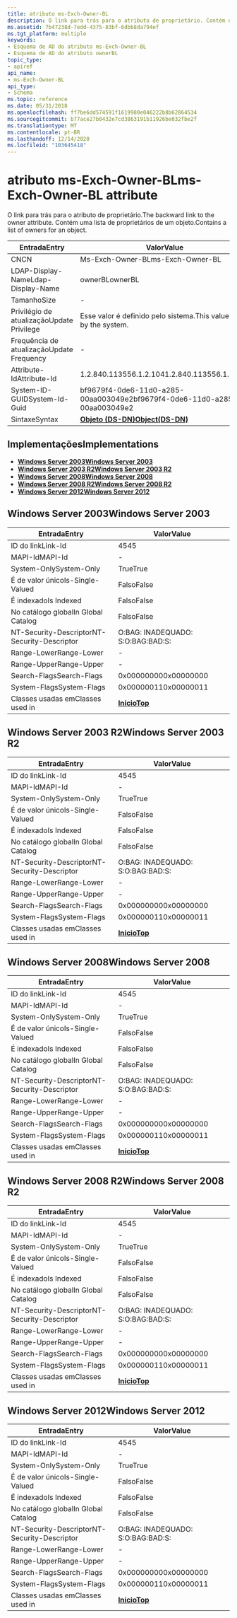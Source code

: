 ```yaml
---
title: atributo ms-Exch-Owner-BL
description: O link para trás para o atributo de proprietário. Contém uma lista de proprietários de um objeto.
ms.assetid: 7b47238d-7edd-4375-83bf-6dbb8da794ef
ms.tgt_platform: multiple
keywords:
- Esquema de AD do atributo ms-Exch-Owner-BL
- Esquema de AD do atributo ownerBL
topic_type:
- apiref
api_name:
- ms-Exch-Owner-BL
api_type:
- Schema
ms.topic: reference
ms.date: 05/31/2018
ms.openlocfilehash: ff7be6dd574591f1619980e046222b8b62864534
ms.sourcegitcommit: b77ace27b0432e7cd3863191b11926be032fbe2f
ms.translationtype: MT
ms.contentlocale: pt-BR
ms.lasthandoff: 12/14/2020
ms.locfileid: "103645418"
---
```

# <a name="ms-exch-owner-bl-attribute"></a><span data-ttu-id="71de7-106">atributo ms-Exch-Owner-BL</span><span class="sxs-lookup"><span data-stu-id="71de7-106">ms-Exch-Owner-BL attribute</span></span>

<span data-ttu-id="71de7-107">O link para trás para o atributo de proprietário.</span><span class="sxs-lookup"><span data-stu-id="71de7-107">The backward link to the owner attribute.</span></span> <span data-ttu-id="71de7-108">Contém uma lista de proprietários de um objeto.</span><span class="sxs-lookup"><span data-stu-id="71de7-108">Contains a list of owners for an object.</span></span>



| <span data-ttu-id="71de7-109">Entrada</span><span class="sxs-lookup"><span data-stu-id="71de7-109">Entry</span></span> | <span data-ttu-id="71de7-110">Valor</span><span class="sxs-lookup"><span data-stu-id="71de7-110">Value</span></span> |
|-------------------|-----------------------------------------|
| <span data-ttu-id="71de7-111">CN</span><span class="sxs-lookup"><span data-stu-id="71de7-111">CN</span></span>                | <span data-ttu-id="71de7-112">Ms-Exch-Owner-BL</span><span class="sxs-lookup"><span data-stu-id="71de7-112">ms-Exch-Owner-BL</span></span>                        |
| <span data-ttu-id="71de7-113">LDAP-Display-Name</span><span class="sxs-lookup"><span data-stu-id="71de7-113">Ldap-Display-Name</span></span> | <span data-ttu-id="71de7-114">ownerBL</span><span class="sxs-lookup"><span data-stu-id="71de7-114">ownerBL</span></span>                                 |
| <span data-ttu-id="71de7-115">Tamanho</span><span class="sxs-lookup"><span data-stu-id="71de7-115">Size</span></span>              | \-                                      |
| <span data-ttu-id="71de7-116">Privilégio de atualização</span><span class="sxs-lookup"><span data-stu-id="71de7-116">Update Privilege</span></span>  | <span data-ttu-id="71de7-117">Esse valor é definido pelo sistema.</span><span class="sxs-lookup"><span data-stu-id="71de7-117">This value is set by the system.</span></span>        |
| <span data-ttu-id="71de7-118">Frequência de atualização</span><span class="sxs-lookup"><span data-stu-id="71de7-118">Update Frequency</span></span>  | \-                                      |
| <span data-ttu-id="71de7-119">Attribute-Id</span><span class="sxs-lookup"><span data-stu-id="71de7-119">Attribute-Id</span></span>      | <span data-ttu-id="71de7-120">1.2.840.113556.1.2.104</span><span class="sxs-lookup"><span data-stu-id="71de7-120">1.2.840.113556.1.2.104</span></span>                  |
| <span data-ttu-id="71de7-121">System-ID-GUID</span><span class="sxs-lookup"><span data-stu-id="71de7-121">System-Id-Guid</span></span>    | <span data-ttu-id="71de7-122">bf9679f4-0de6-11d0-a285-00aa003049e2</span><span class="sxs-lookup"><span data-stu-id="71de7-122">bf9679f4-0de6-11d0-a285-00aa003049e2</span></span>    |
| <span data-ttu-id="71de7-123">Sintaxe</span><span class="sxs-lookup"><span data-stu-id="71de7-123">Syntax</span></span>            | [<span data-ttu-id="71de7-124">**Objeto (DS-DN)**</span><span class="sxs-lookup"><span data-stu-id="71de7-124">**Object(DS-DN)**</span></span>](s-object-ds-dn.md) |



## <a name="implementations"></a><span data-ttu-id="71de7-125">Implementações</span><span class="sxs-lookup"><span data-stu-id="71de7-125">Implementations</span></span>

-   [<span data-ttu-id="71de7-126">**Windows Server 2003**</span><span class="sxs-lookup"><span data-stu-id="71de7-126">**Windows Server 2003**</span></span>](#windows-server-2003)
-   [<span data-ttu-id="71de7-127">**Windows Server 2003 R2**</span><span class="sxs-lookup"><span data-stu-id="71de7-127">**Windows Server 2003 R2**</span></span>](#windows-server-2003-r2)
-   [<span data-ttu-id="71de7-128">**Windows Server 2008**</span><span class="sxs-lookup"><span data-stu-id="71de7-128">**Windows Server 2008**</span></span>](#windows-server-2008)
-   [<span data-ttu-id="71de7-129">**Windows Server 2008 R2**</span><span class="sxs-lookup"><span data-stu-id="71de7-129">**Windows Server 2008 R2**</span></span>](#windows-server-2008-r2)
-   [<span data-ttu-id="71de7-130">**Windows Server 2012**</span><span class="sxs-lookup"><span data-stu-id="71de7-130">**Windows Server 2012**</span></span>](#windows-server-2012)

## <a name="windows-server-2003"></a><span data-ttu-id="71de7-131">Windows Server 2003</span><span class="sxs-lookup"><span data-stu-id="71de7-131">Windows Server 2003</span></span>



| <span data-ttu-id="71de7-132">Entrada</span><span class="sxs-lookup"><span data-stu-id="71de7-132">Entry</span></span> | <span data-ttu-id="71de7-133">Valor</span><span class="sxs-lookup"><span data-stu-id="71de7-133">Value</span></span> |
|------------------------|---------------------------------|
| <span data-ttu-id="71de7-134">ID do link</span><span class="sxs-lookup"><span data-stu-id="71de7-134">Link-Id</span></span>                | <span data-ttu-id="71de7-135">45</span><span class="sxs-lookup"><span data-stu-id="71de7-135">45</span></span>                              |
| <span data-ttu-id="71de7-136">MAPI-Id</span><span class="sxs-lookup"><span data-stu-id="71de7-136">MAPI-Id</span></span>                | \-                              |
| <span data-ttu-id="71de7-137">System-Only</span><span class="sxs-lookup"><span data-stu-id="71de7-137">System-Only</span></span>            | <span data-ttu-id="71de7-138">True</span><span class="sxs-lookup"><span data-stu-id="71de7-138">True</span></span>                            |
| <span data-ttu-id="71de7-139">É de valor único</span><span class="sxs-lookup"><span data-stu-id="71de7-139">Is-Single-Valued</span></span>       | <span data-ttu-id="71de7-140">Falso</span><span class="sxs-lookup"><span data-stu-id="71de7-140">False</span></span>                           |
| <span data-ttu-id="71de7-141">É indexado</span><span class="sxs-lookup"><span data-stu-id="71de7-141">Is Indexed</span></span>             | <span data-ttu-id="71de7-142">Falso</span><span class="sxs-lookup"><span data-stu-id="71de7-142">False</span></span>                           |
| <span data-ttu-id="71de7-143">No catálogo global</span><span class="sxs-lookup"><span data-stu-id="71de7-143">In Global Catalog</span></span>      | <span data-ttu-id="71de7-144">Falso</span><span class="sxs-lookup"><span data-stu-id="71de7-144">False</span></span>                           |
| <span data-ttu-id="71de7-145">NT-Security-Descriptor</span><span class="sxs-lookup"><span data-stu-id="71de7-145">NT-Security-Descriptor</span></span> | <span data-ttu-id="71de7-146">O:BAG: INADEQUADO: S:</span><span class="sxs-lookup"><span data-stu-id="71de7-146">O:BAG:BAD:S:</span></span>                    |
| <span data-ttu-id="71de7-147">Range-Lower</span><span class="sxs-lookup"><span data-stu-id="71de7-147">Range-Lower</span></span>            | \-                              |
| <span data-ttu-id="71de7-148">Range-Upper</span><span class="sxs-lookup"><span data-stu-id="71de7-148">Range-Upper</span></span>            | \-                              |
| <span data-ttu-id="71de7-149">Search-Flags</span><span class="sxs-lookup"><span data-stu-id="71de7-149">Search-Flags</span></span>           | <span data-ttu-id="71de7-150">0x00000000</span><span class="sxs-lookup"><span data-stu-id="71de7-150">0x00000000</span></span>                      |
| <span data-ttu-id="71de7-151">System-Flags</span><span class="sxs-lookup"><span data-stu-id="71de7-151">System-Flags</span></span>           | <span data-ttu-id="71de7-152">0x00000011</span><span class="sxs-lookup"><span data-stu-id="71de7-152">0x00000011</span></span>                      |
| <span data-ttu-id="71de7-153">Classes usadas em</span><span class="sxs-lookup"><span data-stu-id="71de7-153">Classes used in</span></span>        | [<span data-ttu-id="71de7-154">**Início**</span><span class="sxs-lookup"><span data-stu-id="71de7-154">**Top**</span></span>](c-top.md)<br/> |



## <a name="windows-server-2003-r2"></a><span data-ttu-id="71de7-155">Windows Server 2003 R2</span><span class="sxs-lookup"><span data-stu-id="71de7-155">Windows Server 2003 R2</span></span>



| <span data-ttu-id="71de7-156">Entrada</span><span class="sxs-lookup"><span data-stu-id="71de7-156">Entry</span></span> | <span data-ttu-id="71de7-157">Valor</span><span class="sxs-lookup"><span data-stu-id="71de7-157">Value</span></span> |
|------------------------|---------------------------------|
| <span data-ttu-id="71de7-158">ID do link</span><span class="sxs-lookup"><span data-stu-id="71de7-158">Link-Id</span></span>                | <span data-ttu-id="71de7-159">45</span><span class="sxs-lookup"><span data-stu-id="71de7-159">45</span></span>                              |
| <span data-ttu-id="71de7-160">MAPI-Id</span><span class="sxs-lookup"><span data-stu-id="71de7-160">MAPI-Id</span></span>                | \-                              |
| <span data-ttu-id="71de7-161">System-Only</span><span class="sxs-lookup"><span data-stu-id="71de7-161">System-Only</span></span>            | <span data-ttu-id="71de7-162">True</span><span class="sxs-lookup"><span data-stu-id="71de7-162">True</span></span>                            |
| <span data-ttu-id="71de7-163">É de valor único</span><span class="sxs-lookup"><span data-stu-id="71de7-163">Is-Single-Valued</span></span>       | <span data-ttu-id="71de7-164">Falso</span><span class="sxs-lookup"><span data-stu-id="71de7-164">False</span></span>                           |
| <span data-ttu-id="71de7-165">É indexado</span><span class="sxs-lookup"><span data-stu-id="71de7-165">Is Indexed</span></span>             | <span data-ttu-id="71de7-166">Falso</span><span class="sxs-lookup"><span data-stu-id="71de7-166">False</span></span>                           |
| <span data-ttu-id="71de7-167">No catálogo global</span><span class="sxs-lookup"><span data-stu-id="71de7-167">In Global Catalog</span></span>      | <span data-ttu-id="71de7-168">Falso</span><span class="sxs-lookup"><span data-stu-id="71de7-168">False</span></span>                           |
| <span data-ttu-id="71de7-169">NT-Security-Descriptor</span><span class="sxs-lookup"><span data-stu-id="71de7-169">NT-Security-Descriptor</span></span> | <span data-ttu-id="71de7-170">O:BAG: INADEQUADO: S:</span><span class="sxs-lookup"><span data-stu-id="71de7-170">O:BAG:BAD:S:</span></span>                    |
| <span data-ttu-id="71de7-171">Range-Lower</span><span class="sxs-lookup"><span data-stu-id="71de7-171">Range-Lower</span></span>            | \-                              |
| <span data-ttu-id="71de7-172">Range-Upper</span><span class="sxs-lookup"><span data-stu-id="71de7-172">Range-Upper</span></span>            | \-                              |
| <span data-ttu-id="71de7-173">Search-Flags</span><span class="sxs-lookup"><span data-stu-id="71de7-173">Search-Flags</span></span>           | <span data-ttu-id="71de7-174">0x00000000</span><span class="sxs-lookup"><span data-stu-id="71de7-174">0x00000000</span></span>                      |
| <span data-ttu-id="71de7-175">System-Flags</span><span class="sxs-lookup"><span data-stu-id="71de7-175">System-Flags</span></span>           | <span data-ttu-id="71de7-176">0x00000011</span><span class="sxs-lookup"><span data-stu-id="71de7-176">0x00000011</span></span>                      |
| <span data-ttu-id="71de7-177">Classes usadas em</span><span class="sxs-lookup"><span data-stu-id="71de7-177">Classes used in</span></span>        | [<span data-ttu-id="71de7-178">**Início**</span><span class="sxs-lookup"><span data-stu-id="71de7-178">**Top**</span></span>](c-top.md)<br/> |



## <a name="windows-server-2008"></a><span data-ttu-id="71de7-179">Windows Server 2008</span><span class="sxs-lookup"><span data-stu-id="71de7-179">Windows Server 2008</span></span>



| <span data-ttu-id="71de7-180">Entrada</span><span class="sxs-lookup"><span data-stu-id="71de7-180">Entry</span></span> | <span data-ttu-id="71de7-181">Valor</span><span class="sxs-lookup"><span data-stu-id="71de7-181">Value</span></span> |
|------------------------|---------------------------------|
| <span data-ttu-id="71de7-182">ID do link</span><span class="sxs-lookup"><span data-stu-id="71de7-182">Link-Id</span></span>                | <span data-ttu-id="71de7-183">45</span><span class="sxs-lookup"><span data-stu-id="71de7-183">45</span></span>                              |
| <span data-ttu-id="71de7-184">MAPI-Id</span><span class="sxs-lookup"><span data-stu-id="71de7-184">MAPI-Id</span></span>                | \-                              |
| <span data-ttu-id="71de7-185">System-Only</span><span class="sxs-lookup"><span data-stu-id="71de7-185">System-Only</span></span>            | <span data-ttu-id="71de7-186">True</span><span class="sxs-lookup"><span data-stu-id="71de7-186">True</span></span>                            |
| <span data-ttu-id="71de7-187">É de valor único</span><span class="sxs-lookup"><span data-stu-id="71de7-187">Is-Single-Valued</span></span>       | <span data-ttu-id="71de7-188">Falso</span><span class="sxs-lookup"><span data-stu-id="71de7-188">False</span></span>                           |
| <span data-ttu-id="71de7-189">É indexado</span><span class="sxs-lookup"><span data-stu-id="71de7-189">Is Indexed</span></span>             | <span data-ttu-id="71de7-190">Falso</span><span class="sxs-lookup"><span data-stu-id="71de7-190">False</span></span>                           |
| <span data-ttu-id="71de7-191">No catálogo global</span><span class="sxs-lookup"><span data-stu-id="71de7-191">In Global Catalog</span></span>      | <span data-ttu-id="71de7-192">Falso</span><span class="sxs-lookup"><span data-stu-id="71de7-192">False</span></span>                           |
| <span data-ttu-id="71de7-193">NT-Security-Descriptor</span><span class="sxs-lookup"><span data-stu-id="71de7-193">NT-Security-Descriptor</span></span> | <span data-ttu-id="71de7-194">O:BAG: INADEQUADO: S:</span><span class="sxs-lookup"><span data-stu-id="71de7-194">O:BAG:BAD:S:</span></span>                    |
| <span data-ttu-id="71de7-195">Range-Lower</span><span class="sxs-lookup"><span data-stu-id="71de7-195">Range-Lower</span></span>            | \-                              |
| <span data-ttu-id="71de7-196">Range-Upper</span><span class="sxs-lookup"><span data-stu-id="71de7-196">Range-Upper</span></span>            | \-                              |
| <span data-ttu-id="71de7-197">Search-Flags</span><span class="sxs-lookup"><span data-stu-id="71de7-197">Search-Flags</span></span>           | <span data-ttu-id="71de7-198">0x00000000</span><span class="sxs-lookup"><span data-stu-id="71de7-198">0x00000000</span></span>                      |
| <span data-ttu-id="71de7-199">System-Flags</span><span class="sxs-lookup"><span data-stu-id="71de7-199">System-Flags</span></span>           | <span data-ttu-id="71de7-200">0x00000011</span><span class="sxs-lookup"><span data-stu-id="71de7-200">0x00000011</span></span>                      |
| <span data-ttu-id="71de7-201">Classes usadas em</span><span class="sxs-lookup"><span data-stu-id="71de7-201">Classes used in</span></span>        | [<span data-ttu-id="71de7-202">**Início**</span><span class="sxs-lookup"><span data-stu-id="71de7-202">**Top**</span></span>](c-top.md)<br/> |



## <a name="windows-server-2008-r2"></a><span data-ttu-id="71de7-203">Windows Server 2008 R2</span><span class="sxs-lookup"><span data-stu-id="71de7-203">Windows Server 2008 R2</span></span>



| <span data-ttu-id="71de7-204">Entrada</span><span class="sxs-lookup"><span data-stu-id="71de7-204">Entry</span></span> | <span data-ttu-id="71de7-205">Valor</span><span class="sxs-lookup"><span data-stu-id="71de7-205">Value</span></span> |
|------------------------|---------------------------------|
| <span data-ttu-id="71de7-206">ID do link</span><span class="sxs-lookup"><span data-stu-id="71de7-206">Link-Id</span></span>                | <span data-ttu-id="71de7-207">45</span><span class="sxs-lookup"><span data-stu-id="71de7-207">45</span></span>                              |
| <span data-ttu-id="71de7-208">MAPI-Id</span><span class="sxs-lookup"><span data-stu-id="71de7-208">MAPI-Id</span></span>                | \-                              |
| <span data-ttu-id="71de7-209">System-Only</span><span class="sxs-lookup"><span data-stu-id="71de7-209">System-Only</span></span>            | <span data-ttu-id="71de7-210">True</span><span class="sxs-lookup"><span data-stu-id="71de7-210">True</span></span>                            |
| <span data-ttu-id="71de7-211">É de valor único</span><span class="sxs-lookup"><span data-stu-id="71de7-211">Is-Single-Valued</span></span>       | <span data-ttu-id="71de7-212">Falso</span><span class="sxs-lookup"><span data-stu-id="71de7-212">False</span></span>                           |
| <span data-ttu-id="71de7-213">É indexado</span><span class="sxs-lookup"><span data-stu-id="71de7-213">Is Indexed</span></span>             | <span data-ttu-id="71de7-214">Falso</span><span class="sxs-lookup"><span data-stu-id="71de7-214">False</span></span>                           |
| <span data-ttu-id="71de7-215">No catálogo global</span><span class="sxs-lookup"><span data-stu-id="71de7-215">In Global Catalog</span></span>      | <span data-ttu-id="71de7-216">Falso</span><span class="sxs-lookup"><span data-stu-id="71de7-216">False</span></span>                           |
| <span data-ttu-id="71de7-217">NT-Security-Descriptor</span><span class="sxs-lookup"><span data-stu-id="71de7-217">NT-Security-Descriptor</span></span> | <span data-ttu-id="71de7-218">O:BAG: INADEQUADO: S:</span><span class="sxs-lookup"><span data-stu-id="71de7-218">O:BAG:BAD:S:</span></span>                    |
| <span data-ttu-id="71de7-219">Range-Lower</span><span class="sxs-lookup"><span data-stu-id="71de7-219">Range-Lower</span></span>            | \-                              |
| <span data-ttu-id="71de7-220">Range-Upper</span><span class="sxs-lookup"><span data-stu-id="71de7-220">Range-Upper</span></span>            | \-                              |
| <span data-ttu-id="71de7-221">Search-Flags</span><span class="sxs-lookup"><span data-stu-id="71de7-221">Search-Flags</span></span>           | <span data-ttu-id="71de7-222">0x00000000</span><span class="sxs-lookup"><span data-stu-id="71de7-222">0x00000000</span></span>                      |
| <span data-ttu-id="71de7-223">System-Flags</span><span class="sxs-lookup"><span data-stu-id="71de7-223">System-Flags</span></span>           | <span data-ttu-id="71de7-224">0x00000011</span><span class="sxs-lookup"><span data-stu-id="71de7-224">0x00000011</span></span>                      |
| <span data-ttu-id="71de7-225">Classes usadas em</span><span class="sxs-lookup"><span data-stu-id="71de7-225">Classes used in</span></span>        | [<span data-ttu-id="71de7-226">**Início**</span><span class="sxs-lookup"><span data-stu-id="71de7-226">**Top**</span></span>](c-top.md)<br/> |



## <a name="windows-server-2012"></a><span data-ttu-id="71de7-227">Windows Server 2012</span><span class="sxs-lookup"><span data-stu-id="71de7-227">Windows Server 2012</span></span>



| <span data-ttu-id="71de7-228">Entrada</span><span class="sxs-lookup"><span data-stu-id="71de7-228">Entry</span></span> | <span data-ttu-id="71de7-229">Valor</span><span class="sxs-lookup"><span data-stu-id="71de7-229">Value</span></span> |
|------------------------|---------------------------------|
| <span data-ttu-id="71de7-230">ID do link</span><span class="sxs-lookup"><span data-stu-id="71de7-230">Link-Id</span></span>                | <span data-ttu-id="71de7-231">45</span><span class="sxs-lookup"><span data-stu-id="71de7-231">45</span></span>                              |
| <span data-ttu-id="71de7-232">MAPI-Id</span><span class="sxs-lookup"><span data-stu-id="71de7-232">MAPI-Id</span></span>                | \-                              |
| <span data-ttu-id="71de7-233">System-Only</span><span class="sxs-lookup"><span data-stu-id="71de7-233">System-Only</span></span>            | <span data-ttu-id="71de7-234">True</span><span class="sxs-lookup"><span data-stu-id="71de7-234">True</span></span>                            |
| <span data-ttu-id="71de7-235">É de valor único</span><span class="sxs-lookup"><span data-stu-id="71de7-235">Is-Single-Valued</span></span>       | <span data-ttu-id="71de7-236">Falso</span><span class="sxs-lookup"><span data-stu-id="71de7-236">False</span></span>                           |
| <span data-ttu-id="71de7-237">É indexado</span><span class="sxs-lookup"><span data-stu-id="71de7-237">Is Indexed</span></span>             | <span data-ttu-id="71de7-238">Falso</span><span class="sxs-lookup"><span data-stu-id="71de7-238">False</span></span>                           |
| <span data-ttu-id="71de7-239">No catálogo global</span><span class="sxs-lookup"><span data-stu-id="71de7-239">In Global Catalog</span></span>      | <span data-ttu-id="71de7-240">Falso</span><span class="sxs-lookup"><span data-stu-id="71de7-240">False</span></span>                           |
| <span data-ttu-id="71de7-241">NT-Security-Descriptor</span><span class="sxs-lookup"><span data-stu-id="71de7-241">NT-Security-Descriptor</span></span> | <span data-ttu-id="71de7-242">O:BAG: INADEQUADO: S:</span><span class="sxs-lookup"><span data-stu-id="71de7-242">O:BAG:BAD:S:</span></span>                    |
| <span data-ttu-id="71de7-243">Range-Lower</span><span class="sxs-lookup"><span data-stu-id="71de7-243">Range-Lower</span></span>            | \-                              |
| <span data-ttu-id="71de7-244">Range-Upper</span><span class="sxs-lookup"><span data-stu-id="71de7-244">Range-Upper</span></span>            | \-                              |
| <span data-ttu-id="71de7-245">Search-Flags</span><span class="sxs-lookup"><span data-stu-id="71de7-245">Search-Flags</span></span>           | <span data-ttu-id="71de7-246">0x00000000</span><span class="sxs-lookup"><span data-stu-id="71de7-246">0x00000000</span></span>                      |
| <span data-ttu-id="71de7-247">System-Flags</span><span class="sxs-lookup"><span data-stu-id="71de7-247">System-Flags</span></span>           | <span data-ttu-id="71de7-248">0x00000011</span><span class="sxs-lookup"><span data-stu-id="71de7-248">0x00000011</span></span>                      |
| <span data-ttu-id="71de7-249">Classes usadas em</span><span class="sxs-lookup"><span data-stu-id="71de7-249">Classes used in</span></span>        | [<span data-ttu-id="71de7-250">**Início**</span><span class="sxs-lookup"><span data-stu-id="71de7-250">**Top**</span></span>](c-top.md)<br/> |



 

 





